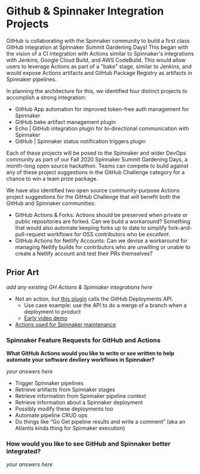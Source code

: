 # Github & Spinnaker Integration Projects

GitHub is collaborating with the Spinnaker community to build a first class GitHub integration at Spinnaker Summit Gardening Days! This began with the vision of a CI integration with Actions similar to Spinnaker's integrations with Jenkins, Google Cloud Build, and AWS CodeBuild. This would allow users to leverage Actions as part of a "bake" stage, similar to Jenkins, and would expose Actions artifacts and GitHub Package Registry as artifacts in Spinnaker pipelines. 

In planning the architecture for this, we identified four distinct projects to accomplish a strong integration:

- GitHub App automation for improved token-free auth management for Spinnaker
- GitHub bake artifact management plugin 
- Echo | GitHub integration plugin for bi-directional communication with Spinnaker
- GitHub | Spinnaker status notification triggers plugin

Each of these projects will be posed to the Spinnaker and wider DevOps community as part of our Fall 2020 Spinnaker Summit Gardening Days, a month-long open source hackathon. Teams can compete to build against any of these project suggestions in the GitHub Challenge category for a chance to win a team prize package. 

We have also identified two open source community-purpose Actions project suggestions for the GitHub Challenge that will benefit both the GitHub and Spinnaker communities:
- GitHub Actions & Forks: Actions should be preserved when private or public repositories are forked. Can we build a workaround? Something that would also automate keeping forks up to date to simplify fork-and-pull-request workflows for OSS contributors who be _excellent_.
- GitHub Actions for Netlify Accounts: Can we devise a workaround for managing Netlify builds for contributors who are unwilling or unable to create a Netlify account and test their PRs themselves? 


## Prior Art
_add any existing GH Actions & Spinnaker integrations here_

- Not an action, but [this plugin](https://github.com/leefaus/echo-github-plugin) calls the GitHub Deployments API. 
  - Use case example: use the API to do a merge of a branch when a deployment to product 
  - [Early video demo](https://youtu.be/2MN-NaOySpo)
- [Actions used for Spinnaker maintenance](https://github.com/spinnaker/scheduled-actions)
  

### Spinnaker Feature Requests for GitHub and Actions

__What GitHub Actions would you like to write or see written to help automate your software devliery workflows in Spinnaker?__

_your answers here_
- Trigger Spinnaker pipelines
- Retrieve artifacts from Spinnaker stages
- Retrieve information from Spinnaker pipeline context
- Retrieve information about a Spinnaker deployment
- Possibly modify these deployments too
- Automate pipeline CRUD ops
- Do things like “Go Get pipeline results and write a comment” (aka an Atlantis kinda thing for Spinnaker execution)

### How would you like to see GitHub and Spinnaker better integrated?
_your answers here_

  
